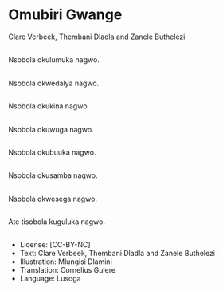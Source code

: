 # Omubiri Gwange
Clare Verbeek, Thembani
Dladla and Zanele
Buthelezi

##
Nsobola okulumuka
nagwo.


##
Nsobola okwedalya
nagwo.


##
Nsobola okukina nagwo


##
Nsobola okuwuga
nagwo.


##
Nsobola okubuuka
nagwo.


##
Nsobola okusamba
nagwo.


##
Nsobola okwesega
nagwo.


##
Ate tisobola kuguluka
nagwo.


##
* License: [CC-BY-NC]
* Text: Clare Verbeek, Thembani Dladla and Zanele
Buthelezi
* Illustration: Mlungisi Dlamini
* Translation: Cornelius Gulere
* Language: Lusoga

